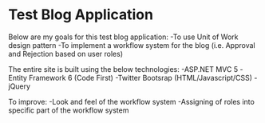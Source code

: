 # Test Blog Application

Below are my goals for this test blog application:
-To use Unit of Work design pattern 
-To implement a workflow system for the blog (i.e. Approval and Rejection based on user roles)

The entire site is built using the below technologies:
-ASP.NET MVC 5
-Entity Framework 6 (Code First)
-Twitter Bootsrap (HTML/Javascript/CSS)
-jQuery

To improve:
-Look and feel of the workflow system
-Assigning of roles into specific part of the workflow system
